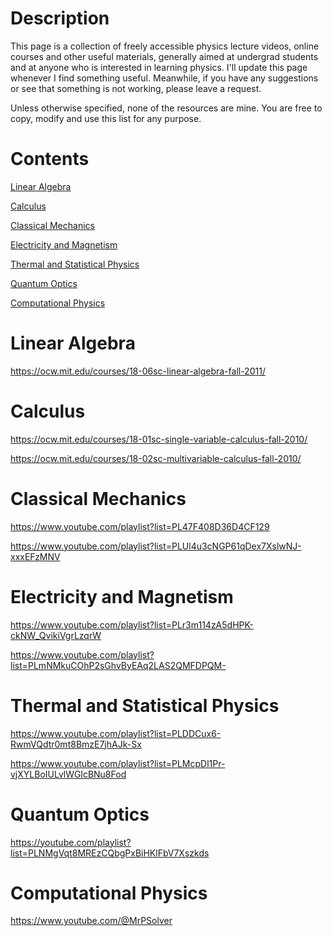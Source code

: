 # Description
This page is a collection of freely accessible physics lecture videos, online courses and other useful materials, generally aimed at undergrad students and at anyone who is interested in learning physics. 
I'll update this page whenever I find something useful. Meanwhile, if you have any suggestions or see that something is not working, please leave a request.

Unless otherwise specified, none of the resources are mine. You are free to copy, modify and use this list for any purpose.
# Contents
[Linear Algebra](#linear-algebra)

[Calculus](#calculus)

[Classical Mechanics](#classical-mechanics)

[Electricity and Magnetism](#electricity-and-magnetism)

[Thermal and Statistical Physics](#thermal-and-statistical-physics)

[Quantum Optics](#quantum-optics)

[Computational Physics](#computational-physics)

# Linear Algebra
https://ocw.mit.edu/courses/18-06sc-linear-algebra-fall-2011/


# Calculus
https://ocw.mit.edu/courses/18-01sc-single-variable-calculus-fall-2010/

https://ocw.mit.edu/courses/18-02sc-multivariable-calculus-fall-2010/


# Classical Mechanics
https://www.youtube.com/playlist?list=PL47F408D36D4CF129

https://www.youtube.com/playlist?list=PLUl4u3cNGP61qDex7XslwNJ-xxxEFzMNV


# Electricity and Magnetism
https://www.youtube.com/playlist?list=PLr3m114zA5dHPK-ckNW_QvikiVgrLzqrW

https://www.youtube.com/playlist?list=PLmNMkuCOhP2sGhvByEAq2LAS2QMFDPQM-


# Thermal and Statistical Physics
https://www.youtube.com/playlist?list=PLDDCux6-RwmVQdtr0mt8BmzE7jhAJk-Sx

https://www.youtube.com/playlist?list=PLMcpDl1Pr-vjXYLBoIULvlWGlcBNu8Fod


# Quantum Optics
https://youtube.com/playlist?list=PLNMgVqt8MREzCQbgPxBiHKlFbV7Xszkds


# Computational Physics
https://www.youtube.com/@MrPSolver
